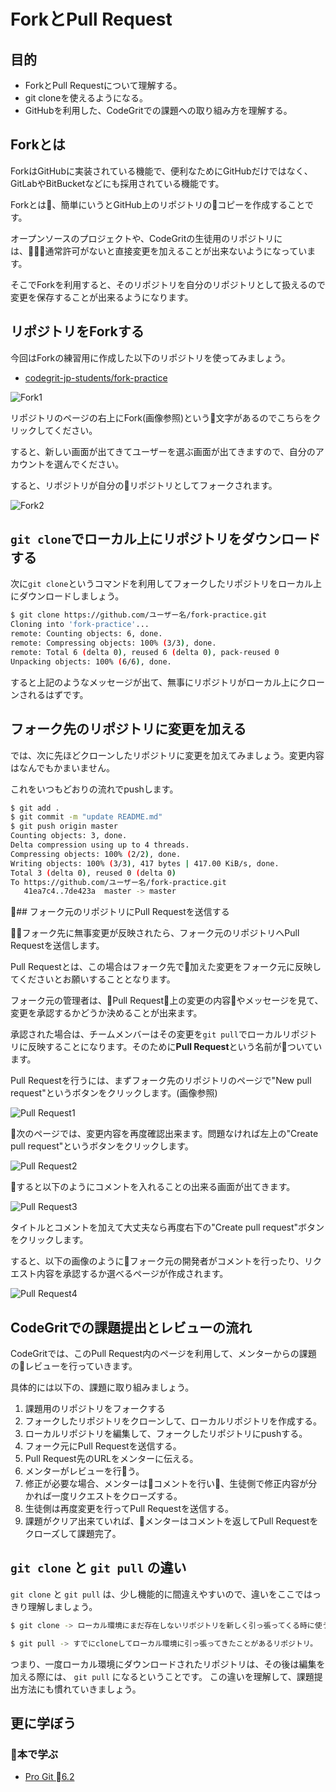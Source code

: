 # ForkとPull Request

## 目的

- ForkとPull Requestについて理解する。
- git cloneを使えるようになる。
- GitHubを利用した、CodeGritでの課題への取り組み方を理解する。

## Forkとは

ForkはGitHubに実装されている機能で、便利なためにGitHubだけではなく、GitLabやBitBucketなどにも採用されている機能です。

Forkとは、簡単にいうとGitHub上のリポジトリのコピーを作成することです。

オープンソースのプロジェクトや、CodeGritの生徒用のリポジトリには、通常許可がないと直接変更を加えることが出来ないようになっています。

そこでForkを利用すると、そのリポジトリを自分のリポジトリとして扱えるので変更を保存することが出来るようになります。

## リポジトリをForkする

今回はForkの練習用に作成した以下のリポジトリを使ってみましょう。

- [codegrit-jp-students/fork-practice](https://github.com/codegrit-jp-students/fork-practice)

![Fork1](./images/fork-practice-1.png)

リポジトリのページの右上にFork(画像参照)という文字があるのでこちらをクリックしてください。

すると、新しい画面が出てきてユーザーを選ぶ画面が出てきますので、自分のアカウントを選んでください。

すると、リポジトリが自分のリポジトリとしてフォークされます。

![Fork2](./images/fork-practice-2.png)

## `git clone`でローカル上にリポジトリをダウンロードする

次に`git clone`というコマンドを利用してフォークしたリポジトリをローカル上にダウンロードしましょう。

```bash
$ git clone https://github.com/ユーザー名/fork-practice.git
Cloning into 'fork-practice'...
remote: Counting objects: 6, done.
remote: Compressing objects: 100% (3/3), done.
remote: Total 6 (delta 0), reused 6 (delta 0), pack-reused 0
Unpacking objects: 100% (6/6), done.
```

すると上記のようなメッセージが出て、無事にリポジトリがローカル上にクローンされるはずです。

## フォーク先のリポジトリに変更を加える

では、次に先ほどクローンしたリポジトリに変更を加えてみましょう。変更内容はなんでもかまいません。

これをいつもどおりの流れでpushします。

```bash
$ git add .
$ git commit -m "update README.md"
$ git push origin master
Counting objects: 3, done.
Delta compression using up to 4 threads.
Compressing objects: 100% (2/2), done.
Writing objects: 100% (3/3), 417 bytes | 417.00 KiB/s, done.
Total 3 (delta 0), reused 0 (delta 0)
To https://github.com/ユーザー名/fork-practice.git
   41ea7c4..7de423a  master -> master
```

## フォーク元のリポジトリにPull Requestを送信する

フォーク先に無事変更が反映されたら、フォーク元のリポジトリへPull Requestを送信します。

Pull Requestとは、この場合はフォーク先で加えた変更をフォーク元に反映してくださいとお願いすることとなります。

フォーク元の管理者は、Pull Request上の変更の内容やメッセージを見て、変更を承認するかどうか決めることが出来ます。

承認された場合は、チームメンバーはその変更を`git pull`でローカルリポジトリに反映することになります。そのために**Pull Request**という名前がついています。

Pull Requestを行うには、まずフォーク先のリポジトリのページで"New pull request"というボタンをクリックします。(画像参照)

![Pull Request1](./images/fork-practice-3.png)

次のページでは、変更内容を再度確認出来ます。問題なければ左上の"Create pull request"というボタンをクリックします。

![Pull Request2](./images/pull-request-2.png)

すると以下のようにコメントを入れることの出来る画面が出てきます。

![Pull Request3](./images/pull-request-3.png)

タイトルとコメントを加えて大丈夫なら再度右下の"Create pull request"ボタンをクリックします。

すると、以下の画像のようにフォーク元の開発者がコメントを行ったり、リクエスト内容を承認するか選べるページが作成されます。

![Pull Request4](./images/pull-request-4.png)


## CodeGritでの課題提出とレビューの流れ

CodeGritでは、このPull Request内のページを利用して、メンターからの課題のレビューを行っていきます。

具体的には以下の、課題に取り組みましょう。

1. 課題用のリポジトリをフォークする
2. フォークしたリポジトリをクローンして、ローカルリポジトリを作成する。
3. ローカルリポジトリを編集して、フォークしたリポジトリにpushする。
4. フォーク元にPull Requestを送信する。
5. Pull Request先のURLをメンターに伝える。
6. メンターがレビューを行う。
7. 修正が必要な場合、メンターはコメントを行い、生徒側で修正内容が分かれば一度リクエストをクローズする。
8. 生徒側は再度変更を行ってPull Requestを送信する。
9. 課題がクリア出来ていれば、メンターはコメントを返してPull Requestをクローズして課題完了。

## `git clone` と `git pull` の違い

`git clone` と `git pull` は、少し機能的に間違えやすいので、違いをここではっきり理解しましょう。

```bash
$ git clone -> ローカル環境にまだ存在しないリポジトリを新しく引っ張ってくる時に使う。

$ git pull -> すでにcloneしてローカル環境に引っ張ってきたことがあるリポジトリ。
```

つまり、一度ローカル環境にダウンロードされたリポジトリは、その後は編集を加える際には、 `git pull` になるということです。
この違いを理解して、課題提出方法にも慣れていきましょう。

## 更に学ぼう

### 本で学ぶ

- [Pro Git 6.2](https://git-scm.com/book/ja/v2/GitHub-%E3%83%97%E3%83%AD%E3%82%B8%E3%82%A7%E3%82%AF%E3%83%88%E3%81%B8%E3%81%AE%E8%B2%A2%E7%8C%AE)
